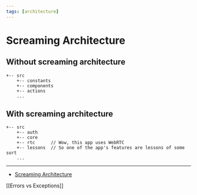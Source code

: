 ```yaml
---
tags: [architecture]
---
```


# Screaming Architecture

## Without screaming architecture

```
+-- src
    +-- constants
	+-- components
	+-- actions
	...
```

## With screaming architecture

```
+-- src
    +-- auth
	+-- core
	+-- rtc      // Wow, this app uses WebRTC
	+-- lessons  // So one of the app's features are lessons of some sort
	...
```

---

- [Screaming Architecture](https://blog.cleancoder.com/uncle-bob/2011/09/30/Screaming-Architecture.html)




[[Errors vs Exceptions]]